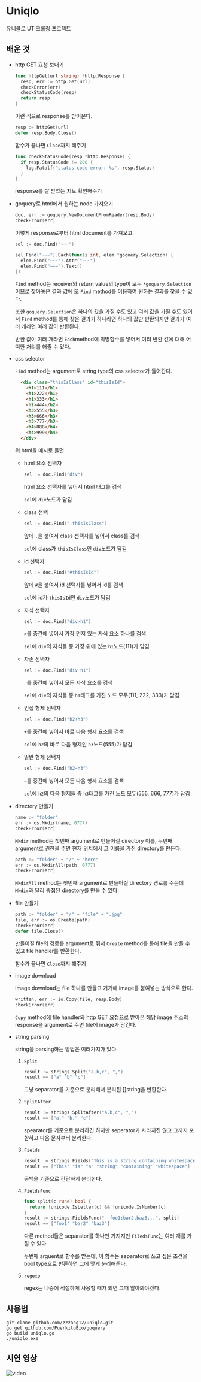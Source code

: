 # Uniqlo
유니클로 UT 크롤링 프로젝트

## 배운 것
* http GET 요청 보내기

  ```go
  func httpGet(url string) *http.Response {
    resp, err := http.Get(url)
    checkError(err)
    checkStatusCode(resp)
    return resp
  }
  ```
  이런 식으로 response를 받아온다.
  ```go
  resp := httpGet(url)
  defer resp.Body.Close()
  ```
  함수가 끝나면 ```Close```까지 해주기
  ```go
  func checkStatusCode(resp *http.Response) {
    if resp.StatusCode != 200 {
      log.Fatalf("status code error: %s", resp.Status)
    }
  }
  ```
  response를 잘 받았는 지도 확인해주기


* goquery로 html에서 원하는 node 가져오기

  ```go
  doc, err := goquery.NewDocumentFromReader(resp.Body)
  checkError(err)
  ```
  이렇게 response로부터 html document를 가져오고
  ```go
  sel := doc.Find("~~~")
  
  sel.Find("~~~").Each(func(i int, elem *goquery.Selection) {
    elem.Find("~~~").Attr("~~~")
    elem.Find("~~~").Text()
  })
  ```
  ```Find``` method는 receiver와 return value의 type이 모두 ```*goquery.Selection```이므로 찾아놓은 결과 값에 또 ```Find``` method를 이용하여 원하는 결과를 찾을 수 있다.

  또한 ```goquery.Selection```은 하나의 값을 가질 수도 있고 여러 값을 가질 수도 있어서 ```Find``` method를 통해 찾은 결과가 하나라면 하나의 값만 반환되지만 결과가 여러 개라면 여러 값이 반환된다.

  반환 값이 여러 개라면 ```Each```method에 익명함수를 넣어서 여러 반환 값에 대해 어떠한 처리를 해줄 수 있다.


* css selector
  
  ```Find``` method는 argument로 string type의 css selector가 들어간다.
  ```html
    <div class="thisIsClass" id="thisIsId">
      <h1>111</h1>
      <h1>222</h1>
      <h1>333</h1>
      <h2>444</h2>
      <h3>555</h3>
      <h3>666</h3>
      <h3>777</h3>
      <h4>888</h4>
      <h4>999</h4>
    </div>
    ```
    위 html을 예시로 들면
  * html 요소 선택자
    
    ```go
    sel := doc.Find("div")
    ```
    html 요소 선택자를 넣어서 html 태그를 검색
    
    ```sel```에 ```div```노드가 담김
  * class 선택
    ```go
    sel := doc.Find(".thisIsClass")
    ```
    앞에 ```.```을 붙여서 class 선택자를 넣어서 class를 검색
    
    ```sel```에 class가 ```thisIsClass```인 ```div```노드가 담김
  * id 선택자
    ```go
    sel := doc.Find("#thisIsId")
    ```
    앞에 ```#```을 붙여서 id 선택자를 넣어서 id를 검색

    ```sel```에 id가 ```thisIsId```인 ```div```노드가 담김
  * 자식 선택자
    ```go
    sel := doc.Find("div>h1")
    ```
    ```>```를 중간에 넣어서 가장 먼저 있는 자식 요소 하나를 검색

    ```sel```에 ```div```의 자식들 중 가장 위에 있는 ```h1```노드(111)가 담김
  * 자손 선택자
    ```go
    sel := doc.Find("div h1")
    ```
    ``` ```를 중간에 넣어서 모든 자식 요소를 검색

    ```sel```에 ```div```의 자식들 중 ```h1```태그를 가진 노드 모두(111, 222, 333)가 담김
  * 인접 형제 선택자
    ```go
    sel := doc.Find("h2+h3")
    ```
    ```+```를 중간에 넣어서 바로 다음 형제 요소를 검색

    ```sel```에 ```h2```의 바로 다음 형제인 ```h3```노드(555)가 담김
  * 일반 형제 선택자
    ```go
    sel := doc.Find("h2~h3")
    ```
    ```~```를 중간에 넣어서 모든 다음 형제 요소를 검색

    ```sel```에 ```h2```의 다음 형제들 중 ```h3```태그를 가진 노드 모두(555, 666, 777)가 담김
  

* directory 만들기

  ```go
  name := "folder"
  err := os.Mkdir(name, 0777)
  checkError(err)
  ```
  ```Mkdir``` method는 첫번째 argument로 만들어질 directory 이름, 두번째 argument로 권한을 주면 현재 위치에서 그 이름을 가진 directory를 만든다.
  ```go
  path := "folder" + "/" + "here"
  err := os.MkdirAll(path, 0777)
  checkError(err)
  ```
  ```MkdirAll``` method는 첫번째 argument로 만들어질 directory 경로를 주는데 ```Mkdir```과 달리 중첩된 directory를 만들 수 있다.


* file 만들기

  ```go
  path := "folder" + "/" + "file" + ".jpg"
  file, err := os.Create(path)
  checkError(err)
  defer file.Close()
  ```
  만들어질 file의 경로를 argument로 줘서 ```Create``` method를 통해 file을 만들 수 있고 file handler를 반환한다.

  함수가 끝나면 ```Close```까지 해주기


* image download
  
  image download는 file 하나를 만들고 거기에 image를 붙여넣는 방식으로 한다.

  ```go
  written, err := io.Copy(file, resp.Body)
  checkError(err)
  ```
  ```Copy``` method에 file handler와 http GET 요청으로 받아온 해당 image 주소의 response을 argument로 주면 file에 image가 담긴다.


* string parsing

  string을 parsing하는 방법은 여러가지가 있다.
  1. ```Split```
      ```go
      result := strings.Split("a,b,c", ",")
      result == ["a" "b" "c"]
      ```
      그냥 separator를 기준으로 분리해서 분리된 []string을 반환한다.
  2. ```SplitAfter```
      ```go
      result := strings.SplitAfter("a,b,c", ",")
      result == ["a," "b," "c"]
      ```
      spearator를 기준으로 분리하긴 하지만 seperator가 사라지진 않고 그까지 포함하고 다음 문자부터 분리한다.
  3. ```Fields```
      ```go
      result := strings.Fields("This is a string containing whitespaces")
      result == ["This" "is" "a" "string" "containing" "whitespace"]
      ```
      공백을 기준으로 간단하게 분리한다.
  4. ```FieldsFunc```
      ```go
      func split(c rune) bool {
        return !unicode.IsLetter(c) && !unicode.IsNumber(c)
      }
      result := strings.FieldsFunc("  foo1;bar2,baz3...", split)
      result == ["foo1" "bar2" "baz3"]
      ```
      다른 method들은 separator를 하나만 가지지만 ```FiledsFunc```는 여러 개를 가질 수 있다.
      
      두번째 arguent로 함수를 받는데, 이 함수는 separator로 쓰고 싶은 조건을 bool type으로 반환하면 그에 맞게 분리해준다.
  5. ```regexp```
  
      regex는 나중에 적절하게 사용할 때가 되면 그때 알아봐야겠다.
  

## 사용법
```shell
git clone github.com/zzzang12/uniqlo.git
go get github.com/PuerkitoBio/goquery
go build uniqlo.go
./uniqlo.exe
```

## 시연 영상
<img src="https://user-images.githubusercontent.com/70265177/189478007-1583af6e-874f-427c-9aa8-0ff5d8d4cd30.gif" alt="video">